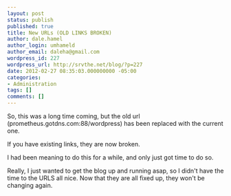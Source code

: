 ```yaml
---
layout: post
status: publish
published: true
title: New URLs (OLD LINKS BROKEN)
author: dale.hamel
author_login: umhameld
author_email: daleha@gmail.com
wordpress_id: 227
wordpress_url: http://srvthe.net/blog/?p=227
date: 2012-02-27 08:35:03.000000000 -05:00
categories:
- Administration
tags: []
comments: []
---
```

<p>So, this was a long time coming, but the old url (prometheus.gotdns.com:88/wordpress) has been replaced with the current one.</p>

<p>If you have existing links, they are now broken.</p>

<p>I had been meaning to do this for a while, and only just got time to do so.</p>

<p>Really, I just wanted to get the blog up and running asap, so I didn't have the time to the URLS all nice. Now that they are all fixed up, they won't be changing again.</p>
